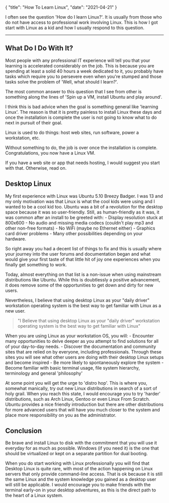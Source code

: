 {
    "title": "How To Learn Linux",
    "date": "2021-04-21"
}

I often see the question 'How do I learn Linux?'. It is usually from those who do not have access to professional work involving Linux. This is how I got start with Linux as a kid and how I usually respond to this question.

---

## What Do I Do With It?

Most people with any professional IT experience will tell you that your learning is accelerated considerably on the job. This is because you are spending at least a solid 40 hours a week dedicated to it, you probably have tasks which require you to persevere even when you're stumped and those tasks solve the problem of 'Well, what should I learn?'.

The most common answer to this question that I see from other is something along the lines of 'Spin up a VM, install Ubuntu and play around'.

I think this is bad advice when the goal is something general like 'learning Linux'. The reason is that it is pretty painless to install Linux these days and once the installation is complete the user is not going to know what to do next in pursuit of their goal.

Linux is used to do things: host web sites, run software, power a workstation, etc.

Without something to do, the job is over once the installation is complete. Congratulations, you now have a Linux VM.

If you have a web site or app that needs hosting, I would suggest you start with that. Otherwise, read on.

## Desktop Linux

My first experience with Linux was Ubuntu 5.10 Breezy Badger. I was 13 and my only motivation was that Linux is what the cool kids were using and I wanted to be a cool kid too. Ubuntu was a bit of a revolution for the desktop space because it was so user-friendly. Still, as human-friendly as it was, it was common after an install to be greeted with: - Display resolution stuck at 800x600 - No audio and missing media codecs (couldn't play mp3 and other non-free formats) - No WiFi (maybe no Ethernet either) - Graphics card driver problems - Many other possibilities depending on your hardware.

So right away you had a decent list of things to fix and this is usually where your journey into the user forums and documentation began and what would give your first taste of that little hit of joy one experiences when you finally get something to work.

Today, almost everything on that list is a non-issue when using mainstream distributions like Ubuntu. While this is doubtlessly a positive advancement, it does remove some of the opportunities to get down and dirty for new users.

Nevertheless, I believe that using desktop Linux as your "daily driver" workstation operating system is the best way to get familiar with Linux as a new user.

> "I Believe that using desktop Linux as your "daily driver" workstation operating system is the best way to get familiar with Linux"

When you are using Linux as your workstation OS, you will: - Encounter many opportunities to delve deeper as you attempt to find solutions for all of your day-to-day needs. - Discover the documentation and community sites that are relied on by everyone, including professionals. Through these sites you will see what other users are doing with their desktop Linux setups and become inspired - Be more likely to spontaneously explore the system - Become familiar with basic terminal usage, file system hierarchy, terminology and general 'philosophy'

At some point you will get the urge to 'distro hop'. This is where you, somewhat manically, try out new Linux distributions in search of a sort of holy grail. When you reach this state, I would encourage you to try 'harder' distributions, such as Arch Linux, Gentoo or even Linux From Scratch. Ubuntu provides a nice friendly introduction but there are other distributions for more advanced users that will have you much closer to the system and place more responsibility on you as the administrator.

## Conclusion

Be brave and install Linux to disk with the commitment that you will use it everyday for as much as possible. Windows (if you need it) is the one that should be virtualized or kept on a separate partition for dual booting.

When you do start working with Linux professionally you will find that Desktop Linux is quite rare, with most of the action happening on Linux servers that only provide command-line access. That is ok because it is still the same Linux and the system knowledge you gained as a desktop user will still be applicable. I would encourage you to make friends with the terminal early-on in your desktop adventures, as this is the direct path to the heart of a Linux system.
